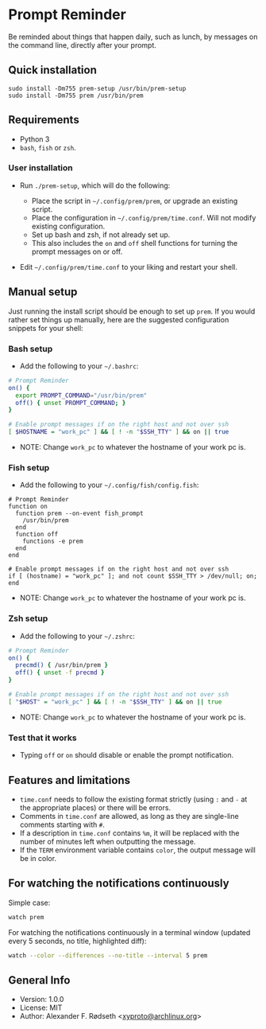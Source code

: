 # Prompt Reminder

Be reminded about things that happen daily, such as lunch, by messages on the command line, directly after your prompt.

## Quick installation

    sudo install -Dm755 prem-setup /usr/bin/prem-setup
    sudo install -Dm755 prem /usr/bin/prem

## Requirements

* Python 3
* `bash`, `fish` or `zsh`.

### User installation

* Run `./prem-setup`, which will do the following:
  * Place the script in `~/.config/prem/prem`, or upgrade an existing script.
  * Place the configuration in `~/.config/prem/time.conf`. Will not modify existing configuration.
  * Set up bash and zsh, if not already set up.
  * This also includes the `on` and `off` shell functions for turning the prompt messages on or off.

* Edit `~/.config/prem/time.conf` to your liking and restart your shell.

## Manual setup

Just running the install script should be enough to set up `prem`. If you would rather set things up manually, here are the suggested configuration snippets for your shell:

### Bash setup

* Add the following to your `~/.bashrc`:

```bash
# Prompt Reminder
on() {
  export PROMPT_COMMAND="/usr/bin/prem"
  off() { unset PROMPT_COMMAND; }
}

# Enable prompt messages if on the right host and not over ssh
[ $HOSTNAME = "work_pc" ] && [ ! -n "$SSH_TTY" ] && on || true
```

* NOTE: Change `work_pc` to whatever the hostname of your work pc is.

### Fish setup

* Add the following to your `~/.config/fish/config.fish`:

```fish
# Prompt Reminder
function on
  function prem --on-event fish_prompt
    /usr/bin/prem
  end
  function off
    functions -e prem
  end
end

# Enable prompt messages if on the right host and not over ssh
if [ (hostname) = "work_pc" ]; and not count $SSH_TTY > /dev/null; on; end
```

* NOTE: Change `work_pc` to whatever the hostname of your work pc is.

### Zsh setup

* Add the following to your `~/.zshrc`:

```zsh
# Prompt Reminder
on() {
  precmd() { /usr/bin/prem }
  off() { unset -f precmd }
}

# Enable prompt messages if on the right host and not over ssh
[ "$HOST" = "work_pc" ] && [ ! -n "$SSH_TTY" ] && on || true
```

* NOTE: Change `work_pc` to whatever the hostname of your work pc is.

### Test that it works

* Typing `off` or `on` should disable or enable the prompt notification.

## Features and limitations

* `time.conf` needs to follow the existing format strictly (using `:` and `-` at the appropriate places) or there will be errors.
* Comments in `time.conf` are allowed, as long as they are single-line comments starting with `#`.
* If a description in `time.conf` contains `%m`, it will be replaced with the number of minutes left when outputting the message.
* If the `TERM` environment variable contains `color`, the output message will be in color.

## For watching the notifications continuously

Simple case:

```sh
watch prem
```

For watching the notifications continuously in a terminal window (updated every 5 seconds, no title, highlighted diff):

```sh
watch --color --differences --no-title --interval 5 prem
```

## General Info

* Version: 1.0.0
* License: MIT
* Author: Alexander F. Rødseth &lt;xyproto@archlinux.org&gt;

